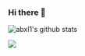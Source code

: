 ### Hi there 👋

![abxl1's github stats](https://github-readme-stats.vercel.app/api?username=abxl1&show_icons=true)

<a href="https://github.com/abxl1" target="_blank"><img src="https://img.shields.io/badge/Javascript-000000?style=for-the-badge&logo=&logoColor=F7DF1E"/></a>


<!--
**abxl1/abxl1** is a ✨ _special_ ✨ repository because its `README.md` (this file) appears on your GitHub profile.

Here are some ideas to get you started:

- 🔭 I’m currently working on ...
- 🌱 I’m currently learning ...
- 👯 I’m looking to collaborate on ...
- 🤔 I’m looking for help with ...
- 💬 Ask me about ...
- 📫 How to reach me: ...
- 😄 Pronouns: ...
- ⚡ Fun fact: ...
-->
